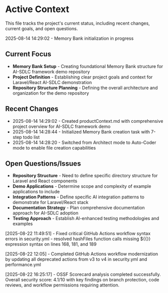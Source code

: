 # Active Context

This file tracks the project's current status, including recent changes, current goals, and open questions.

2025-08-14 14:29:02 - Memory Bank initialization in progress

## Current Focus

* **Memory Bank Setup** - Creating foundational Memory Bank structure for AI-SDLC framework demo repository
* **Project Definition** - Establishing clear project goals and context for Laravel/React AI-SDLC demonstration
* **Repository Structure Planning** - Defining the overall architecture and organization for the demo repository

## Recent Changes

* 2025-08-14 14:29:02 - Created productContext.md with comprehensive project overview for AI-SDLC framework demo
* 2025-08-14 14:28:44 - Initialized Memory Bank creation task with 7-step todo list
* 2025-08-14 14:28:20 - Switched from Architect mode to Auto-Coder mode to enable file creation capabilities

## Open Questions/Issues

* **Repository Structure** - Need to define specific directory structure for Laravel and React components
* **Demo Applications** - Determine scope and complexity of example applications to include
* **Integration Patterns** - Define specific AI integration patterns to demonstrate for Laravel/React stack
* **Documentation Strategy** - Plan comprehensive documentation approach for AI-SDLC adoption
* **Testing Approach** - Establish AI-enhanced testing methodologies and examples


[2025-08-22 11:49:51] - Fixed critical GitHub Actions workflow syntax errors in security.yml - resolved hashFiles function calls missing ${{}} expression syntax on lines 168, 181, and 189

[2025-08-22 12:05] - Completed GitHub Actions workflow modernization by updating all deprecated actions from v3 to v4 in security.yml and performance.yml

[2025-08-22 16:25:17] - OSSF Scorecard analysis completed successfully. Overall security score: 4.1/10 with key findings on branch protection, code reviews, and workflow permissions requiring attention.